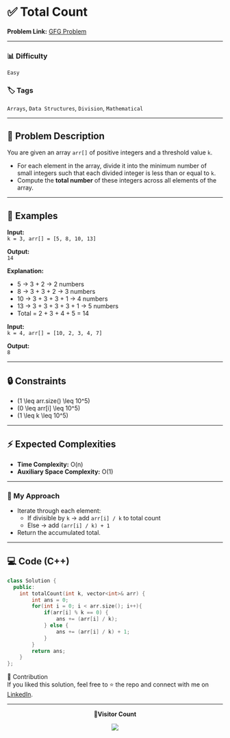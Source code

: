 # ✅ Total Count

**Problem Link:** [GFG Problem](https://www.geeksforgeeks.org/problems/total-count2415/0)

---

### 📊 Difficulty

`Easy`

### 🏷️ Tags

`Arrays`, `Data Structures`, `Division`, `Mathematical`

---

## 📝 Problem Description

You are given an array `arr[]` of positive integers and a threshold value `k`.

- For each element in the array, divide it into the minimum number of small integers such that each divided integer is less than or equal to `k`.
- Compute the **total number** of these integers across all elements of the array.

---

## 📌 Examples

**Input:**  
`k = 3, arr[] = [5, 8, 10, 13]`

**Output:**  
`14`

**Explanation:**

- 5 → 3 + 2 → 2 numbers
- 8 → 3 + 3 + 2 → 3 numbers
- 10 → 3 + 3 + 3 + 1 → 4 numbers
- 13 → 3 + 3 + 3 + 3 + 1 → 5 numbers
- Total = 2 + 3 + 4 + 5 = 14

**Input:**  
`k = 4, arr[] = [10, 2, 3, 4, 7]`

**Output:**  
`8`

---

## 🔒 Constraints

- \(1 \leq arr.size() \leq 10^5\)
- \(0 \leq arr[i] \leq 10^5\)
- \(1 \leq k \leq 10^5\)

---

## ⚡ Expected Complexities

- **Time Complexity:** O(n)
- **Auxiliary Space Complexity:** O(1)

---

### 🚀 My Approach

- Iterate through each element:
  - If divisible by `k` → add `arr[i] / k` to total count
  - Else → add `(arr[i] / k) + 1`
- Return the accumulated total.

---

## 💻 Code (C++)

```cpp
class Solution {
  public:
    int totalCount(int k, vector<int>& arr) {
        int ans = 0;
        for(int i = 0; i < arr.size(); i++){
            if(arr[i] % k == 0) {
                ans += (arr[i] / k);
            } else {
                ans += (arr[i] / k) + 1;
            }
        }
        return ans;
    }
};

```

🤝 Contribution  
If you liked this solution, feel free to ⭐ the repo and connect with me on [LinkedIn](https://www.linkedin.com/in/sarvesh-choudhary-7571a6126/).

---

<p align="center"> <b>📍Visitor Count</b> </p> <p align="center"> <img src="https://visitor-badge.laobi.icu/badge?page_id=sarveshguru.GFG-POTD" /> </p>
